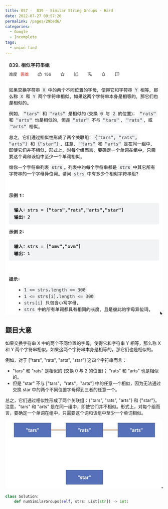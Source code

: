 ```yaml
---
title: 057 -  839 - Similar String Groups - Hard
date: 2022-07-27 09:57:26
permalink: /pages/29bed6/
categories:
  - Google
  - Incomplete
tags:
  - union find 
---
```


![](https://raw.githubusercontent.com/emmableu/image/master/202208132235256.png)


## 题目大意

如果交换字符串 X  中的两个不同位置的字母，使得它和字符串 Y  相等，那么称 X 和 Y  两个字符串相似。如果这两个字符串本身是相等的，那它们也是相似的。

例如，对于 ["tars", "rats", "arts", "star"] 这四个字符串而言：

- "tars" 和 "rats" 是相似的 (交换 0 与 2 的位置)； "rats" 和 "arts" 也是相似的。
- 但是 "star" 不与 ["tars"，"rats"，"arts"] 中的任意一个相似，因为无法通过交换 star 中的两个不同位置字母得到三者的任意一个。

总之，它们通过相似性形成了两个关联组：{"tars", "rats", "arts"} 和 {"star"}。注意，"tars" 和 "arts" 是在同一组中，即使它们并不相似。形式上，对每个组而言，要确定一个单词在组中，只需要这个词和该组中至少一个单词相似。

![](https://raw.githubusercontent.com/emmableu/image/master/202208132246077.png)


```python
class Solution:
	def numSimilarGroups(self, strs: List[str]) -> int:
		
```
